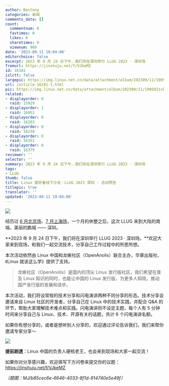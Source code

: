 ```yaml
---
author: Bestony
categories: 新闻
comments_data: []
count:
  commentnum: 0
  favtimes: 0
  likes: 0
  sharetimes: 0
  viewnum: 969
date: '2023-09-11 19:04:00'
editorchoice: false
excerpt: 2023 年 9 月 24 日下午，我们将在深圳举行 LLUG 2023 · 深圳场
fromurl: https://jinshuju.net/f/VJkeMZ
id: 16181
islctt: false
largepic: https://img.linux.net.cn/data/attachment/album/202309/11/190501tvkx6krhvhrpaxpx.jpg
url: /article-16181-1.html
pic: https://img.linux.net.cn/data/attachment/album/202309/11/190501tvkx6krhvhrpaxpx.jpg.thumb.jpg
related:
- displayorder: 0
  raid: 15929
- displayorder: 1
  raid: 16052
- displayorder: 0
  raid: 16203
- displayorder: 0
  raid: 16238
- displayorder: 0
  raid: 16351
- displayorder: 0
  raid: 16379
reviewer: ''
selector: ''
summary: 2023 年 9 月 24 日下午，我们将在深圳举行 LLUG 2023 · 深圳场
tags:
- LLUG
thumb: false
title: Linux 爱好者线下沙龙：LLUG 2023 深圳 - 活动预告
titlepic: true
translator: ''
updated: '2023-09-11 19:04:00'
---
```


![](https://img.linux.net.cn/data/attachment/album/202309/11/190501tvkx6krhvhrpaxpx.jpg)


经历过 [6 月北京场](/article-15929-1.html)、[7 月上海场](/article-16052-1.html)，一个月的休整之后，这次 LLUG 来到大陆的南端，美丽的鹏城 —— 深圳。


**2023 年 9 月 24 日下午，我们将在深圳举行 LLUG 2023 · 深圳场，**欢迎大家来到现场，和我们一起交流技术，分享自己工作过程中的所思所想。 


本次活动依然由 Linux 中国和龙蜥社区（OpenAnolis）联合主办，华章出版社、《Linux 就该这么学》提供了支持。



> 龙蜥社区（OpenAnolis）是国内的顶尖 Linux 发行版社区，我们希望在普及 Linux 知识的同时，也能让中国的 Linux 发行版，为更多人知晓，推动国产发行版的发展和进步。


本次活动，我们将设常规的技术分享和闪电演讲两种不同分享的形态。技术分享会邀请来自 Linux 社区的开发者，分享自己在 Linux 中的技术实践，并配合 Q&A 的环节，帮助大家理解技术难点和实践。闪电演讲则不设定主题，每个人有 5 分钟时间来分享自己与 Linux、技术、开源有关的话题，共计 6 个闪电演讲名额。 


如果你有想分享的，或者是想听别人分享的，欢迎通过评论告诉我们，我们来帮你邀请专家分享～ 


![](https://img.linux.net.cn/data/attachment/album/202309/11/190422x6xx894m76mfxv2m.png)


**提前剧透**：Linux 中国的负责人硬核老王，也会来到现场和大家一起交流！ 


如果你对分享感兴趣，欢迎填写下方问卷来提交你的议题：<https://jinshuju.net/f/VJkeMZ>


*（题图：MJ/b85cec6e-6646-4033-8f1d-914740e5e49f）*